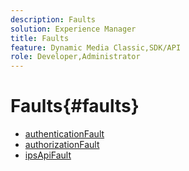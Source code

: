 ```yaml
---
description: Faults
solution: Experience Manager
title: Faults
feature: Dynamic Media Classic,SDK/API
role: Developer,Administrator
---
```


# Faults{#faults}

* [authenticationFault](r-authentication-fault.md)
* [authorizationFault](r-authorization-fault.md)
* [ipsApiFault](r-ips-api-fault.md)
